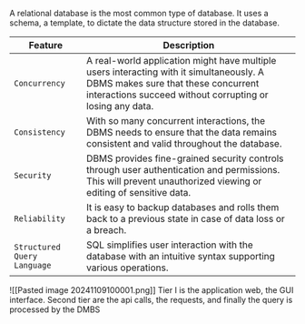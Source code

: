 A relational database is the most common type of database. It uses a schema, a template, to dictate the data structure stored in the database.

|**Feature**|**Description**|
|---|---|
|`Concurrency`|A real-world application might have multiple users interacting with it simultaneously. A DBMS makes sure that these concurrent interactions succeed without corrupting or losing any data.|
|`Consistency`|With so many concurrent interactions, the DBMS needs to ensure that the data remains consistent and valid throughout the database.|
|`Security`|DBMS provides fine-grained security controls through user authentication and permissions. This will prevent unauthorized viewing or editing of sensitive data.|
|`Reliability`|It is easy to backup databases and rolls them back to a previous state in case of data loss or a breach.|
|`Structured Query Language`|SQL simplifies user interaction with the database with an intuitive syntax supporting various operations.|
![[Pasted image 20241109100001.png]]
Tier I is the application web, the GUI interface. Second tier are the api calls, the requests, and finally the query is processed by the DMBS